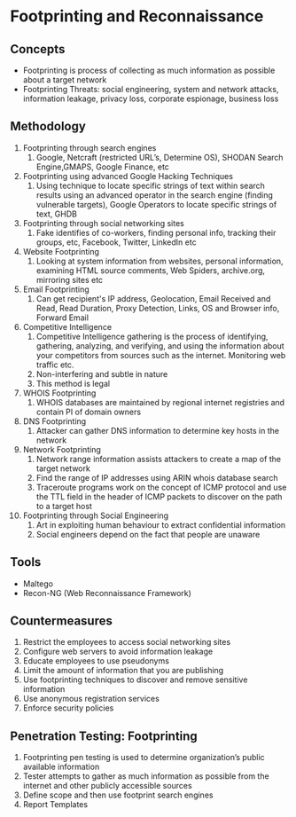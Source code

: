 # Footprinting and Reconnaissance

## Concepts

* Footprinting is process of collecting as much information as possible about a target network
* Footprinting Threats: social engineering, system and network attacks, information leakage, privacy loss, corporate espionage, business loss

## Methodology

1. Footprinting through search engines
   1. Google, Netcraft (restricted URL’s, Determine OS), SHODAN Search Engine,GMAPS, Google Finance, etc
1. Footprinting using advanced Google Hacking Techniques
   1. Using technique to locate specific strings of text within search results using an advanced operator in the search engine (finding vulnerable targets), Google Operators to locate specific strings of text, GHDB
1. Footprinting through social networking sites
   1. Fake identifies of co-workers, finding personal info, tracking their groups, etc, Facebook, Twitter, LinkedIn etc
1. Website Footprinting 
   1. Looking at system information from websites, personal information, examining HTML source comments, Web Spiders, archive.org, mirroring sites etc
1. Email Footprinting 
   1. Can get recipient's IP address, Geolocation, Email Received and Read, Read Duration, Proxy Detection, Links, OS and Browser info, Forward Email
1. Competitive Intelligence 
   1. Competitive Intelligence gathering is the process of identifying, gathering, analyzing, and verifying, and using the information about your competitors from sources such as the internet. Monitoring web traffic etc.
   2. Non-interfering and subtle in nature
   3. This method is legal
1. WHOIS Footprinting
   1. WHOIS databases are maintained by regional internet registries and contain PI of domain owners
1. DNS Footprinting
   1. Attacker can gather DNS information to determine key hosts in the network
1. Network Footprinting 
   1. Network range information assists attackers to create a map of the target network
   2. Find the range of IP addresses using ARIN whois database search
   3. Traceroute programs work on the concept of ICMP protocol and use the TTL field in the header of ICMP packets to discover on the path to a target host
1. Footprinting through Social Engineering
   1. Art in exploiting human behaviour to extract confidential information
   2. Social engineers depend on the fact that people are unaware


## Tools

- Maltego
- Recon-NG (Web Reconnaissance Framework)


## Countermeasures


1. Restrict the employees to access social networking sites
2. Configure web servers to avoid information leakage
3. Educate employees to use pseudonyms
4. Limit the amount of information that you are publishing
5. Use footprinting techniques to discover and remove sensitive information
6. Use anonymous registration services
7. Enforce security policies

## Penetration Testing: Footprinting

1. Footprinting pen testing is used to determine organization’s public available information
2. Tester attempts to gather as much information as possible from the internet and other publicly accessible sources
3. Define scope and then use footprint search engines
4. Report Templates



